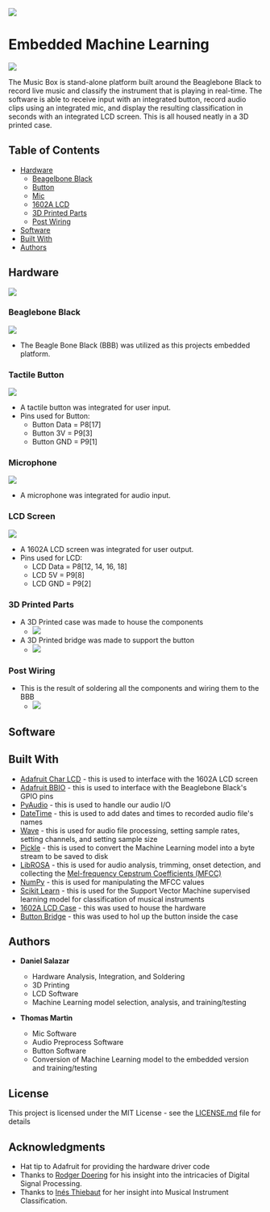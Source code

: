 ![](./images/LOGO.png)


# Embedded Machine Learning
![](./images/Music_Box_outside.png)

The Music Box is stand-alone platform built around the Beaglebone Black
to record live music and classify the instrument that is playing in real-time.
The software is able to receive input with an integrated button, record
audio clips using an integrated mic, and display the resulting classification
in seconds with an integrated LCD screen. This is all housed neatly in a 3D
printed case.

## Table of Contents
* [Hardware](#hardware)
  - [Beagelbone Black](#bbb)
  - [Button](#button)
  - [Mic](#mic)
  - [1602A LCD](#lcd)
  - [3D Printed Parts](#case)
  - [Post Wiring](#finished)
* [Software](#software)
* [Built With](#built)
* [Authors](#authors)

<a name="hardware"></a>
## Hardware

![](./images/BOM.png)

<a name="bbb"></a>
### Beaglebone Black
![](./images/BBB.jpg)
* The Beagle Bone Black (BBB) was utilized as this projects embedded platform.

<a name="button"></a>
### Tactile Button
![](./images/Button.jpg)
* A tactile button was integrated for user input.
* Pins used for Button:
  - Button Data = P8[17]
  - Button 3V = P9[3]
  - Button GND = P9[1]

<a name="mic"></a>
### Microphone
![](./images/Mic.jpg)
* A microphone was integrated for audio input.

<a name="lcd"></a>
### LCD Screen
![](./images/LCD.png)
* A 1602A LCD screen was integrated for user output.
* Pins used for LCD:
  - LCD Data = P8[12, 14, 16, 18]
  - LCD 5V = P9[8]
  - LCD GND = P9[2]

<a name="case"></a>
### 3D Printed Parts
* A 3D Printed case was made to house the components
  - ![](./images/Case.jpg)
* A 3D Printed bridge was made to support the button
  - ![](./images/Bridge.png)



<a name="finished"></a>
### Post Wiring 

* This is the result of soldering all the components and wiring them
 to the BBB
  - ![](./images/Music_Box_inside.jpg)


<a name="software"></a>
## Software

<a name="built"></a>
## Built With
* [Adafruit Char LCD](https://github.com/adafruit/Adafruit_Python_CharLCD/blob/master/Adafruit_CharLCD/Adafruit_CharLCD.py) - 
this is used to interface with the 1602A LCD screen
* [Adafruit BBIO](https://pypi.org/project/Adafruit_BBIO/) - this is used to interface
 with the Beaglebone Black's GPIO pins
* [PyAudio](https://pypi.org/project/PyAudio/) - this is used to handle our audio I/O
* [DateTime](https://pypi.org/project/DateTime/) - this is used to add dates and times
to recorded audio file's names
* [Wave](https://pypi.org/project/Wave/) - this is used for audio file processing, setting
sample rates, setting channels, and setting sample size
* [Pickle](https://docs.python.org/3/library/pickle.html#module-pickle) - this is used to convert the
Machine Learning model into a byte stream to be saved to disk
* [LibROSA](https://librosa.github.io/librosa/index.html) - this is used for audio
analysis, trimming, onset detection, and collecting the [Mel-frequency Cepstrum Coefficients (MFCC)](https://en.wikipedia.org/wiki/Mel-frequency_cepstrum)
* [NumPy](https://www.numpy.org) - this is used for manipulating the MFCC values
* [Scikit Learn](https://scikit-learn.org/stable/modules/svm.html) - this is used for the Support Vector Machine 
supervised learning model for classification of musical instruments
* [1602A LCD Case](https://www.thingiverse.com/thing:1873666) - this was used to house the hardware
* [Button Bridge](https://www.thingiverse.com/thing:1277483) - this was used to hol up the button inside the case

<a name="authors"></a>
## Authors
* **Daniel Salazar**
  - Hardware Analysis, Integration, and Soldering
  - 3D Printing
  - LCD Software
  - Machine Learning model selection, analysis, and training/testing
  
* **Thomas Martin**
  - Mic Software
  - Audio Preprocess Software
  - Button Software
  - Conversion of Machine Learning model to the embedded version and
  training/testing
## License

This project is licensed under the MIT License - see the [LICENSE.md](LICENSE.md) file for details

## Acknowledgments

* Hat tip to Adafruit for providing the hardware driver code
* Thanks to [Rodger Doering](http://www.csueastbay.edu/directory/profiles/engr/doeringroger.html)
for his insight into the intricacies of Digital Signal Processing.
* Thanks to [Inés  Thiebaut](https://www.csueastbay.edu/directory/profiles/mus/thiebautines.html)
for her insight into Musical Instrument Classification.
